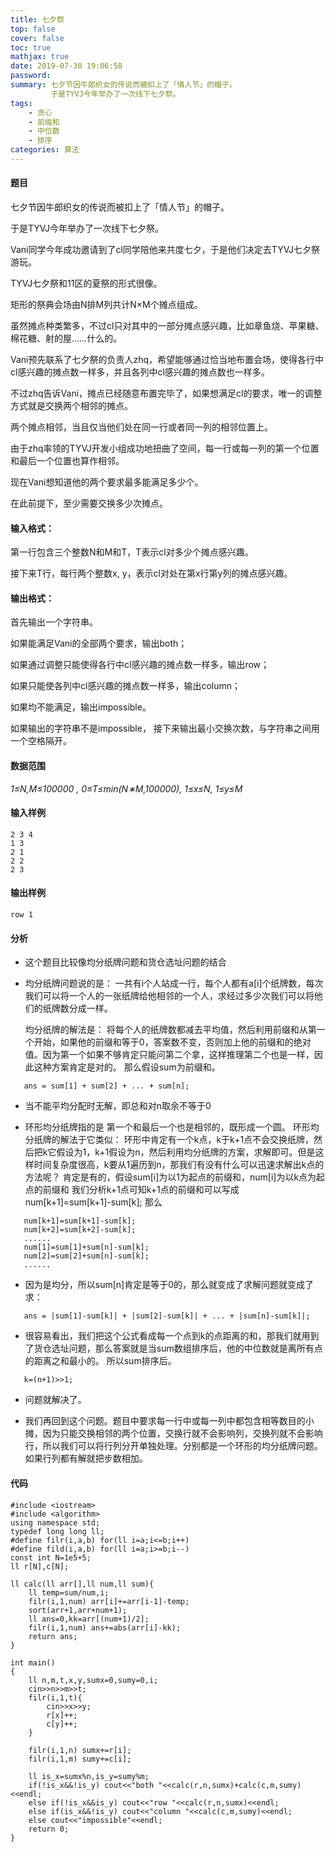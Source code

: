 ```yaml
---
title: 七夕祭
top: false
cover: false
toc: true
mathjax: true
date: 2019-07-30 19:06:58
password:
summary: 七夕节因牛郎织女的传说而被扣上了「情人节」的帽子。
         于是TYVJ今年举办了一次线下七夕祭。
tags: 
	- 贪心
	- 前缀和
	- 中位数
	- 排序
categories: 算法
---
```


#### 题目
七夕节因牛郎织女的传说而被扣上了「情人节」的帽子。

于是TYVJ今年举办了一次线下七夕祭。

Vani同学今年成功邀请到了cl同学陪他来共度七夕，于是他们决定去TYVJ七夕祭游玩。

TYVJ七夕祭和11区的夏祭的形式很像。

矩形的祭典会场由N排M列共计N×M个摊点组成。

虽然摊点种类繁多，不过cl只对其中的一部分摊点感兴趣，比如章鱼烧、苹果糖、棉花糖、射的屋……什么的。

Vani预先联系了七夕祭的负责人zhq，希望能够通过恰当地布置会场，使得各行中cl感兴趣的摊点数一样多，并且各列中cl感兴趣的摊点数也一样多。

不过zhq告诉Vani，摊点已经随意布置完毕了，如果想满足cl的要求，唯一的调整方式就是交换两个相邻的摊点。

两个摊点相邻，当且仅当他们处在同一行或者同一列的相邻位置上。

由于zhq率领的TYVJ开发小组成功地扭曲了空间，每一行或每一列的第一个位置和最后一个位置也算作相邻。

现在Vani想知道他的两个要求最多能满足多少个。

在此前提下，至少需要交换多少次摊点。

#### 输入格式：
第一行包含三个整数N和M和T，T表示cl对多少个摊点感兴趣。

接下来T行，每行两个整数x, y，表示cl对处在第x行第y列的摊点感兴趣。
#### 输出格式：
首先输出一个字符串。

如果能满足Vani的全部两个要求，输出both；

如果通过调整只能使得各行中cl感兴趣的摊点数一样多，输出row；

如果只能使各列中cl感兴趣的摊点数一样多，输出column；

如果均不能满足，输出impossible。

如果输出的字符串不是impossible， 接下来输出最小交换次数，与字符串之间用一个空格隔开。

#### 数据范围
*1≤N,M≤100000 ,
0≤T≤min(N∗M,100000),
1≤x≤N,
1≤y≤M*
#### 输入样例

    2 3 4
    1 3
    2 1
    2 2
    2 3
#### 输出样例

    row 1

#### 分析

 - 这个题目比较像均分纸牌问题和货仓选址问题的结合
   
 - 均分纸牌问题说的是：
   一共有i个人站成一行，每个人都有a[i]个纸牌数，每次我们可以将一个人的一张纸牌给他相邻的一个人，求经过多少次我们可以将他们的纸牌数分成一样。
   
   均分纸牌的解法是：
   将每个人的纸牌数都减去平均值，然后利用前缀和从第一个开始，如果他的前缀和等于0，答案数不变，否则加上他的前缀和的绝对值。因为第一个如果不够肯定只能问第二个拿，这样推理第二个也是一样，因此这种方案肯定是对的。
   那么假设sum为前缀和。

```
   ans = sum[1] + sum[2] + ... + sum[n];
```
 - 当不能平均分配时无解，即总和对n取余不等于0

 - 环形均分纸牌指的是 第一个和最后一个也是相邻的，既形成一个圆。
   环形均分纸牌的解法于它类似：
   环形中肯定有一个k点，k于k+1点不会交换纸牌，然后把k它假设为1，k+1假设为n，然后利用均分纸牌的方案，求解即可。但是这样时间复杂度很高，k要从1遍历到n，那我们有没有什么可以迅速求解出k点的方法呢？
   肯定是有的，假设sum[i]为以1为起点的前缀和，num[i]为以k点为起点的前缀和
   我们分析k+1点可知k+1点的前缀和可以写成 num[k+1]=sum[k+1]-sum[k];
   那么 
   

```
   num[k+1]=sum[k+1]-sum[k];
   num[k+2]=sum[k+2]-sum[k];
   ......
   num[1]=sum[1]+sum[n]-sum[k];
   num[2]=sum[2]+sum[n]-sum[k];
   ......
```
 - 因为是均分，所以sum[n]肯定是等于0的，那么就变成了求解问题就变成了
求：

```
   ans = |sum[1]-sum[k]| + |sum[2]-sum[k]| + ... + |sum[n]-sum[k]|;
```
 - 很容易看出，我们把这个公式看成每一个点到k的点距离的和，那我们就用到了货仓选址问题，那么答案就是当sum数组排序后，他的中位数就是离所有点的距离之和最小的。
所以sum排序后。

```
   k=(n+1)>>1;
```
 - 问题就解决了。

 - 我们再回到这个问题。题目中要求每一行中或每一列中都包含相等数目的小摊，因为只能交换相邻的两个位置，交换行就不会影响列，交换列就不会影响行，所以我们可以将行列分开单独处理。分别都是一个环形的均分纸牌问题。
如果行列都有解就把步数相加。
#### 代码

```
#include <iostream>
#include <algorithm>
using namespace std;
typedef long long ll;
#define filr(i,a,b) for(ll i=a;i<=b;i++)
#define fild(i,a,b) for(ll i=a;i>=b;i--)
const int N=1e5+5;
ll r[N],c[N];

ll calc(ll arr[],ll num,ll sum){
	ll temp=sum/num,i;
	filr(i,1,num) arr[i]+=arr[i-1]-temp;
	sort(arr+1,arr+num+1);
	ll ans=0,kk=arr[(num+1)/2];
	filr(i,1,num) ans+=abs(arr[i]-kk);
	return ans;
}

int main()
{
	ll n,m,t,x,y,sumx=0,sumy=0,i;
	cin>>n>>m>>t;
	filr(i,1,t){
		cin>>x>>y;
		r[x]++;
		c[y]++;
	}
	
	filr(i,1,n) sumx+=r[i];
	filr(i,1,m) sumy+=c[i];
	
	ll is_x=sumx%n,is_y=sumy%m;
	if(!is_x&&!is_y) cout<<"both "<<calc(r,n,sumx)+calc(c,m,sumy)<<endl;
	else if(!is_x&&is_y) cout<<"row "<<calc(r,n,sumx)<<endl;
	else if(is_x&&!is_y) cout<<"column "<<calc(c,m,sumy)<<endl;
	else cout<<"impossible"<<endl;
	return 0;
} 
```

